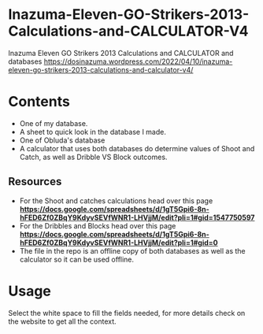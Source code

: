 # Inazuma-Eleven-GO-Strikers-2013-Calculations-and-CALCULATOR-V4
Inazuma Eleven GO Strikers 2013 Calculations and CALCULATOR and databases 
https://dosinazuma.wordpress.com/2022/04/10/inazuma-eleven-go-strikers-2013-calculations-and-calculator-v4/
# Contents
 * One of my database.
 * A sheet to quick look in the database I made.
 * One of Obluda's database
 * A calculator that uses both databases do determine values of Shoot and Catch, as well as Dribble VS Block outcomes.
## Resources
 * For the Shoot and catches calculations head over this page **https://docs.google.com/spreadsheets/d/1gT5Gpi6-8n-hFED6Zf0ZBqY9KdyvSEVfWNR1-LHVjjM/edit?pli=1#gid=1547750597**
 * For the Dribbles and Blocks head over this page **https://docs.google.com/spreadsheets/d/1gT5Gpi6-8n-hFED6Zf0ZBqY9KdyvSEVfWNR1-LHVjjM/edit?pli=1#gid=0**
 * The file in the repo is an offline copy of both databases as well as the calculator so it can be used offline.
# Usage
Select the white space to fill the fields needed, for more details check on the website to get all the context.
